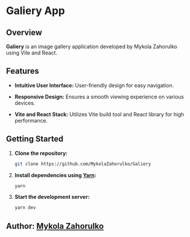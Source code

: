 # Galiery App

## Overview

**Galiery** is an image gallery application developed by Mykola Zahorulko using Vite and React.

## Features

- **Intuitive User Interface:** User-friendly design for easy navigation.
  
- **Responsive Design:** Ensures a smooth viewing experience on various devices.

- **Vite and React Stack:** Utilizes Vite build tool and React library for high performance.

## Getting Started

1. **Clone the repository:**
   ```bash
   git clone https://github.com/MykolaZahorulko/Galiery
2. **Install dependencies using [Yarn](https://yarnpkg.com/):**
   ```bash
   yarn
3. **Start the development server:**
   ```bash
   yarn dev
## Author: [Mykola Zahorulko](https://github.com/MykolaZahorulko)
